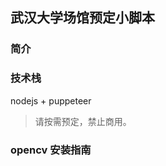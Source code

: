 <!--
 * @Author: zyc
 * @Description: file content
 * @Date: 2021-04-21 10:38:54
 * @LastEditTime: 2021-05-03 23:07:45
-->
## 武汉大学场馆预定小脚本
### 简介

### 技术栈
nodejs + puppeteer

> 请按需预定，禁止商用。

### opencv 安装指南

